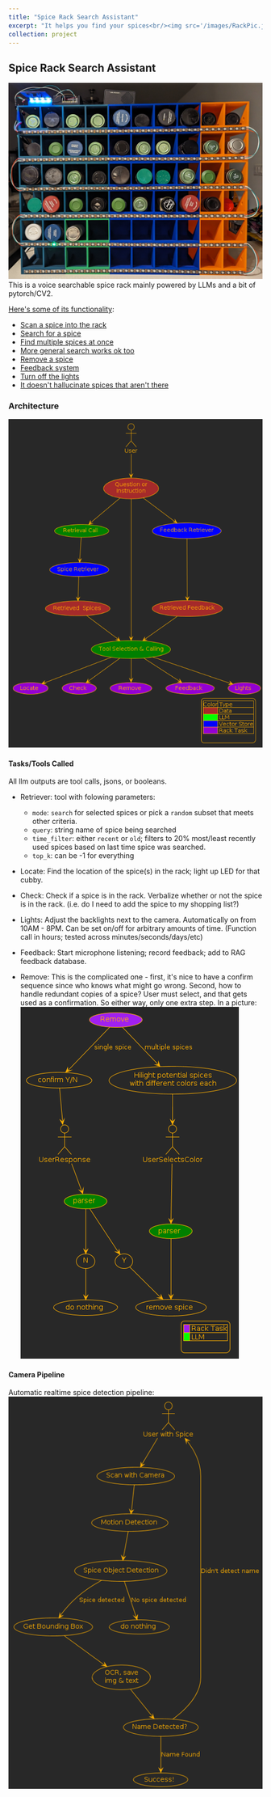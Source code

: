 ```yaml
---
title: "Spice Rack Search Assistant"
excerpt: "It helps you find your spices<br/><img src='/images/RackPic.jpg'>"
collection: project
---
```

## Spice Rack Search Assistant
![](/images/RackPicLit.jpg)
This is a voice searchable spice rack mainly powered by LLMs and a bit of pytorch/CV2. 

[Here's some of its functionality](https://www.youtube.com/watch?v=qXvxqRdytYA&list=PLbq19pSjbXP_jyKa3y9LYxd5qOoS3Omvs&pp=gAQBiAQB):
* [Scan a spice into the rack](https://youtu.be/qXvxqRdytYA)
* [Search for a spice](https://youtu.be/kipiX0R6iUo)
* [Find multiple spices at once](https://youtu.be/Jl-iadkH0S4)
* [More general search works ok too](https://youtu.be/SmP8thLU6Zo)
* [Remove a spice](https://youtu.be/yFJg5PPse2s)
* [Feedback system](https://youtu.be/_LslLYXnXuI)
* [Turn off the lights](https://youtu.be/kdfq1wFl9TQ)
* [It doesn't hallucinate spices that aren't there](https://youtu.be/JpSfvQR0EFs)


### Architecture
![](/images/RackDiagram.png)
#### Tasks/Tools Called
All llm outputs are tool calls, jsons, or booleans.

* Retriever: tool with folowing parameters:
  * `mode`: `search` for selected spices or pick a `random` subset that meets other criteria.
  * `query`: string name of spice being searched
  * `time_filter`: either `recent` or `old`; filters to 20% most/least recently used spices based on last time spice was searched.
  * `top_k`: can be -1 for everything


* Locate: Find the location of the spice(s) in the rack; light up LED for that cubby.
* Check: Check if a spice is in the rack. Verbalize whether or not the spice is in the rack. (i.e. do I need to add the spice to my shopping list?)
* Lights: Adjust the backlights next to the camera. Automatically on from 10AM - 8PM. Can be set on/off for arbitrary amounts of time. (Function call in hours; tested across minutes/seconds/days/etc)
* Feedback: Start microphone listening; record feedback; add to RAG feedback database.
* Remove: This is the complicated one - first, it's nice to have a confirm sequence since who knows what might go wrong. Second, how to handle redundant copies of a spice? User must select, and that gets used as a confirmation. So either way, only one extra step. In a picture:  
![](/images/RemoveDiagram.png)

#### Camera Pipeline
Automatic realtime spice detection pipeline:
![](/images/CameraDiagram.png)
